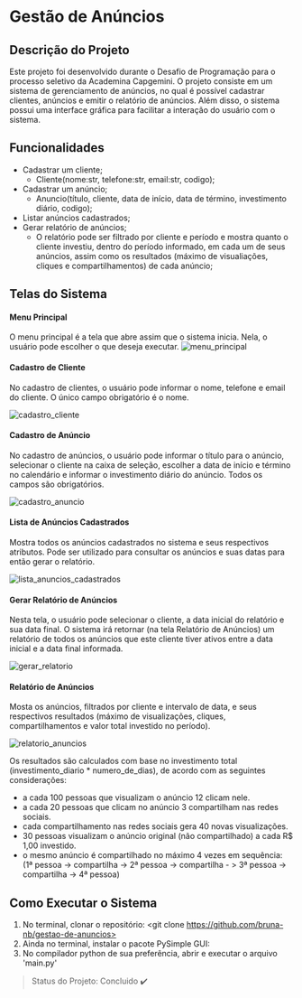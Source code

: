 # Gestão de Anúncios

## Descrição do Projeto
Este projeto foi desenvolvido durante o Desafio de Programação para o processo seletivo da Academina Capgemini. O projeto consiste em um sistema de gerenciamento de anúncios, no qual é possível cadastrar clientes, anúncios e emitir o relatório de anúncios.
Além disso, o sistema possui uma interface gráfica para facilitar a interação do usuário com o sistema.

## Funcionalidades
- Cadastrar um cliente; 
  - Cliente(nome:str, telefone:str, email:str, codigo);
- Cadastrar um anúncio;
  - Anuncio(título, cliente, data de início, data de término, investimento diário, codigo);
- Listar anúncios cadastrados;
- Gerar relatório de anúncios;
  - O relatório pode ser filtrado por cliente e período e mostra quanto o cliente investiu, dentro do período informado, em cada um de seus anúncios, assim como os resultados (máximo de visualiações, cliques e compartilhamentos) de cada anúncio;
 
 ## Telas do Sistema
 
 #### Menu Principal
 O menu principal é a tela que abre assim que o sistema inicia. Nela, o usuário pode escolher o que deseja executar.
 ![menu_principal](https://user-images.githubusercontent.com/73616453/118419438-5e63a080-b692-11eb-956f-141a4f69c09a.png)
 
 #### Cadastro de Cliente
 No cadastro de clientes, o usuário pode informar o nome, telefone e email do cliente. O único campo obrigatório é o nome.
 
 ![cadastro_cliente](https://user-images.githubusercontent.com/73616453/118419456-6de2e980-b692-11eb-8c18-0699204c9f7a.png)
 
 #### Cadastro de Anúncio
 No cadastro de anúncios, o usuário pode informar o título para o anúncio, selecionar o cliente na caixa de seleção, escolher a data de início e término no calendário e informar o investimento diário do anúncio. Todos os campos são obrigatórios.
 
 ![cadastro_anuncio](https://user-images.githubusercontent.com/73616453/118419477-7cc99c00-b692-11eb-90c3-9a6a3f30bdad.png)
 
 #### Lista de Anúncios Cadastrados
 Mostra todos os anúncios cadastrados no sistema e seus respectivos atributos. Pode ser utilizado para consultar os anúncios e suas datas para então gerar o relatório.
 
 ![lista_anuncios_cadastrados](https://user-images.githubusercontent.com/73616453/118419498-8c48e500-b692-11eb-8b76-ab523497d03a.png)
 
 #### Gerar Relatório de Anúncios
 Nesta tela, o usuário pode selecionar o cliente, a data inicial do relatório e sua data final. O sistema irá retornar (na tela Relatório de Anúncios) um relatório de todos os anúncios que este cliente tiver ativos entre a data inicial e a data final informada.
 
 ![gerar_relatorio](https://user-images.githubusercontent.com/73616453/118419509-966ae380-b692-11eb-8a66-8990fa60cd1c.png)
 
 #### Relatório de Anúncios
 Mosta os anúncios, filtrados por cliente e intervalo de data, e seus respectivos resultados (máximo de visualizações, cliques, compartilhamentos e valor total investido no período).
 
 ![relatorio_anuncios](https://user-images.githubusercontent.com/73616453/118419528-a256a580-b692-11eb-9b70-68f2912944a2.png)
 
 Os resultados são calculados com base no investimento total (investimento_diario * numero_de_dias), de acordo com as seguintes considerações:
 - a cada 100 pessoas que visualizam o anúncio 12 clicam nele.
 - a cada 20 pessoas que clicam no anúncio 3 compartilham nas redes sociais.
 - cada compartilhamento nas redes sociais gera 40 novas visualizações.
 - 30 pessoas visualizam o anúncio original (não compartilhado) a cada R$ 1,00 investido.
 - o mesmo anúncio é compartilhado no máximo 4 vezes em sequência:
    (1ª pessoa -> compartilha -> 2ª pessoa -> compartilha - > 3ª pessoa -> compartilha -> 4ª pessoa)
    
## Como Executar o Sistema
1. No terminal, clonar o repositório: <git clone https://github.com/bruna-nb/gestao-de-anuncios>
2. Ainda no terminal, instalar o pacote PySimple GUI: <pip install PySimpleGui>
3. No compilador python de sua preferência, abrir e executar o arquivo 'main.py'

 > Status do Projeto: Concluido :heavy_check_mark:


